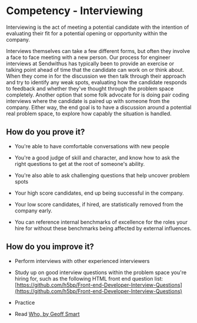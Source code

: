 # Competency - Interviewing

Interviewing is the act of meeting a potential candidate with the intention of evaluating their fit for a potential opening or opportunity within the company.

Interviews themselves can take a few different forms, but often they involve a face to face meeting with a new person. Our process for engineer interviews at Sendwithus has typically been to provide an exercise or talking point ahead of time that the candidate can work on or think about. When they come in for the discussion we then talk through their approach and try to identify any weak spots, evaluating how the candidate responds to feedback and whether they've thought through the problem space completely. Another option that some folk advocate for is doing pair coding interviews where the candidate is paired up with someone from the company. Either way, the end goal is to have a discussion around a potential real problem space, to explore how capably the situation is handled.

## How do you prove it?

* You're able to have comfortable conversations with new people

* You're a good judge of skill and character, and know how to ask the right questions to get at the root of someone's ability.

* You're also able to ask challenging questions that help uncover problem spots

* Your high score candidates, end up being successful in the company.

* Your low score candidates, if hired, are statistically removed from the company early.

* You can reference internal benchmarks of excellence for the roles your hire for without these benchmarks being affected by external influences.

## How do you improve it?

* Perform interviews with other experienced interviewers

* Study up on good interview questions within the problem space you're hiring for, such as the following HTML front end question list: [https://github.com/h5bp/Front-end-Developer-Interview-Questions](https://github.com/h5bp/Front-end-Developer-Interview-Questions)

* Practice

* Read [Who, by Geoff Smart](https://www.amazon.ca/Who-Method-Hiring-Geoff-Smart/dp/1400158389)

